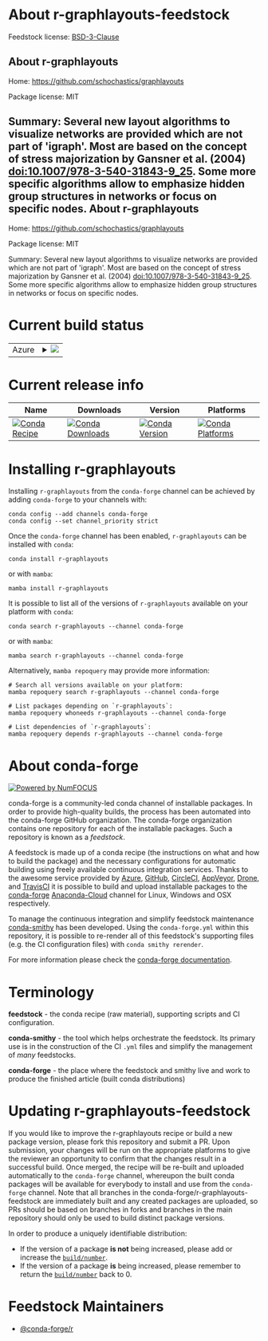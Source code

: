 About r-graphlayouts-feedstock
==============================

Feedstock license: [BSD-3-Clause](https://github.com/conda-forge/r-graphlayouts-feedstock/blob/main/LICENSE.txt)

About r-graphlayouts
--------------------

Home: https://github.com/schochastics/graphlayouts

Package license: MIT

Summary: Several new layout algorithms to visualize networks are provided which are not part of 'igraph'.  Most are based on the concept of stress majorization by Gansner et al. (2004) <doi:10.1007/978-3-540-31843-9_25>.  Some more specific algorithms allow to emphasize hidden group structures in networks or focus on specific nodes.
About r-graphlayouts
--------------------

Home: https://github.com/schochastics/graphlayouts

Package license: MIT

Summary: Several new layout algorithms to visualize networks are provided which are not part of 'igraph'.  Most are based on the concept of stress majorization by Gansner et al. (2004) <doi:10.1007/978-3-540-31843-9_25>.  Some more specific algorithms allow to emphasize hidden group structures in networks or focus on specific nodes.

Current build status
====================


<table>
    
  <tr>
    <td>Azure</td>
    <td>
      <details>
        <summary>
          <a href="https://dev.azure.com/conda-forge/feedstock-builds/_build/latest?definitionId=7734&branchName=main">
            <img src="https://dev.azure.com/conda-forge/feedstock-builds/_apis/build/status/r-graphlayouts-feedstock?branchName=main">
          </a>
        </summary>
        <table>
          <thead><tr><th>Variant</th><th>Status</th></tr></thead>
          <tbody><tr>
              <td>linux_64_r_base4.1</td>
              <td>
                <a href="https://dev.azure.com/conda-forge/feedstock-builds/_build/latest?definitionId=7734&branchName=main">
                  <img src="https://dev.azure.com/conda-forge/feedstock-builds/_apis/build/status/r-graphlayouts-feedstock?branchName=main&jobName=linux&configuration=linux%20linux_64_r_base4.1" alt="variant">
                </a>
              </td>
            </tr><tr>
              <td>linux_64_r_base4.2</td>
              <td>
                <a href="https://dev.azure.com/conda-forge/feedstock-builds/_build/latest?definitionId=7734&branchName=main">
                  <img src="https://dev.azure.com/conda-forge/feedstock-builds/_apis/build/status/r-graphlayouts-feedstock?branchName=main&jobName=linux&configuration=linux%20linux_64_r_base4.2" alt="variant">
                </a>
              </td>
            </tr><tr>
              <td>osx_64_r_base4.1</td>
              <td>
                <a href="https://dev.azure.com/conda-forge/feedstock-builds/_build/latest?definitionId=7734&branchName=main">
                  <img src="https://dev.azure.com/conda-forge/feedstock-builds/_apis/build/status/r-graphlayouts-feedstock?branchName=main&jobName=osx&configuration=osx%20osx_64_r_base4.1" alt="variant">
                </a>
              </td>
            </tr><tr>
              <td>osx_64_r_base4.2</td>
              <td>
                <a href="https://dev.azure.com/conda-forge/feedstock-builds/_build/latest?definitionId=7734&branchName=main">
                  <img src="https://dev.azure.com/conda-forge/feedstock-builds/_apis/build/status/r-graphlayouts-feedstock?branchName=main&jobName=osx&configuration=osx%20osx_64_r_base4.2" alt="variant">
                </a>
              </td>
            </tr><tr>
              <td>win_64</td>
              <td>
                <a href="https://dev.azure.com/conda-forge/feedstock-builds/_build/latest?definitionId=7734&branchName=main">
                  <img src="https://dev.azure.com/conda-forge/feedstock-builds/_apis/build/status/r-graphlayouts-feedstock?branchName=main&jobName=win&configuration=win%20win_64_" alt="variant">
                </a>
              </td>
            </tr>
          </tbody>
        </table>
      </details>
    </td>
  </tr>
</table>

Current release info
====================

| Name | Downloads | Version | Platforms |
| --- | --- | --- | --- |
| [![Conda Recipe](https://img.shields.io/badge/recipe-r--graphlayouts-green.svg)](https://anaconda.org/conda-forge/r-graphlayouts) | [![Conda Downloads](https://img.shields.io/conda/dn/conda-forge/r-graphlayouts.svg)](https://anaconda.org/conda-forge/r-graphlayouts) | [![Conda Version](https://img.shields.io/conda/vn/conda-forge/r-graphlayouts.svg)](https://anaconda.org/conda-forge/r-graphlayouts) | [![Conda Platforms](https://img.shields.io/conda/pn/conda-forge/r-graphlayouts.svg)](https://anaconda.org/conda-forge/r-graphlayouts) |

Installing r-graphlayouts
=========================

Installing `r-graphlayouts` from the `conda-forge` channel can be achieved by adding `conda-forge` to your channels with:

```
conda config --add channels conda-forge
conda config --set channel_priority strict
```

Once the `conda-forge` channel has been enabled, `r-graphlayouts` can be installed with `conda`:

```
conda install r-graphlayouts
```

or with `mamba`:

```
mamba install r-graphlayouts
```

It is possible to list all of the versions of `r-graphlayouts` available on your platform with `conda`:

```
conda search r-graphlayouts --channel conda-forge
```

or with `mamba`:

```
mamba search r-graphlayouts --channel conda-forge
```

Alternatively, `mamba repoquery` may provide more information:

```
# Search all versions available on your platform:
mamba repoquery search r-graphlayouts --channel conda-forge

# List packages depending on `r-graphlayouts`:
mamba repoquery whoneeds r-graphlayouts --channel conda-forge

# List dependencies of `r-graphlayouts`:
mamba repoquery depends r-graphlayouts --channel conda-forge
```


About conda-forge
=================

[![Powered by
NumFOCUS](https://img.shields.io/badge/powered%20by-NumFOCUS-orange.svg?style=flat&colorA=E1523D&colorB=007D8A)](https://numfocus.org)

conda-forge is a community-led conda channel of installable packages.
In order to provide high-quality builds, the process has been automated into the
conda-forge GitHub organization. The conda-forge organization contains one repository
for each of the installable packages. Such a repository is known as a *feedstock*.

A feedstock is made up of a conda recipe (the instructions on what and how to build
the package) and the necessary configurations for automatic building using freely
available continuous integration services. Thanks to the awesome service provided by
[Azure](https://azure.microsoft.com/en-us/services/devops/), [GitHub](https://github.com/),
[CircleCI](https://circleci.com/), [AppVeyor](https://www.appveyor.com/),
[Drone](https://cloud.drone.io/welcome), and [TravisCI](https://travis-ci.com/)
it is possible to build and upload installable packages to the
[conda-forge](https://anaconda.org/conda-forge) [Anaconda-Cloud](https://anaconda.org/)
channel for Linux, Windows and OSX respectively.

To manage the continuous integration and simplify feedstock maintenance
[conda-smithy](https://github.com/conda-forge/conda-smithy) has been developed.
Using the ``conda-forge.yml`` within this repository, it is possible to re-render all of
this feedstock's supporting files (e.g. the CI configuration files) with ``conda smithy rerender``.

For more information please check the [conda-forge documentation](https://conda-forge.org/docs/).

Terminology
===========

**feedstock** - the conda recipe (raw material), supporting scripts and CI configuration.

**conda-smithy** - the tool which helps orchestrate the feedstock.
                   Its primary use is in the construction of the CI ``.yml`` files
                   and simplify the management of *many* feedstocks.

**conda-forge** - the place where the feedstock and smithy live and work to
                  produce the finished article (built conda distributions)


Updating r-graphlayouts-feedstock
=================================

If you would like to improve the r-graphlayouts recipe or build a new
package version, please fork this repository and submit a PR. Upon submission,
your changes will be run on the appropriate platforms to give the reviewer an
opportunity to confirm that the changes result in a successful build. Once
merged, the recipe will be re-built and uploaded automatically to the
`conda-forge` channel, whereupon the built conda packages will be available for
everybody to install and use from the `conda-forge` channel.
Note that all branches in the conda-forge/r-graphlayouts-feedstock are
immediately built and any created packages are uploaded, so PRs should be based
on branches in forks and branches in the main repository should only be used to
build distinct package versions.

In order to produce a uniquely identifiable distribution:
 * If the version of a package **is not** being increased, please add or increase
   the [``build/number``](https://docs.conda.io/projects/conda-build/en/latest/resources/define-metadata.html#build-number-and-string).
 * If the version of a package **is** being increased, please remember to return
   the [``build/number``](https://docs.conda.io/projects/conda-build/en/latest/resources/define-metadata.html#build-number-and-string)
   back to 0.

Feedstock Maintainers
=====================

* [@conda-forge/r](https://github.com/conda-forge/r/)

